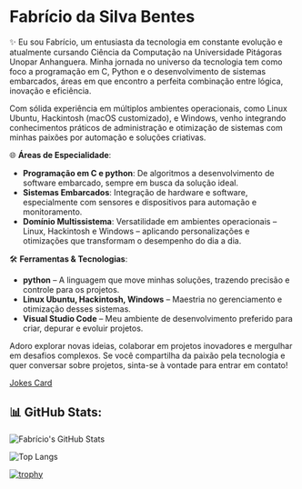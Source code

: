 # Fabrício da Silva Bentes


✨ Eu sou Fabrício, um entusiasta da tecnologia em constante evolução e atualmente cursando Ciência da Computação na Universidade Pitágoras Unopar Anhanguera. Minha jornada no universo da tecnologia tem como foco a programação em C, Python e o desenvolvimento de sistemas embarcados, áreas em que encontro a perfeita combinação entre lógica, inovação e eficiência.

Com sólida experiência em múltiplos ambientes operacionais, como Linux Ubuntu, Hackintosh (macOS customizado), e Windows, venho integrando conhecimentos práticos de administração e otimização de sistemas com minhas paixões por automação e soluções criativas.

🌐 **Áreas de Especialidade**:
- **Programação em C e python**: De algoritmos a desenvolvimento de software embarcado, sempre em busca da solução ideal.
- **Sistemas Embarcados**: Integração de hardware e software, especialmente com sensores e dispositivos para automação e monitoramento.
- **Domínio Multissistema**: Versatilidade em ambientes operacionais – Linux, Hackintosh e Windows – aplicando personalizações e otimizações que transformam o desempenho do dia a dia.

🛠️ **Ferramentas & Tecnologias**:
- **python** – A linguagem que move minhas soluções, trazendo precisão e controle para os projetos.
- **Linux Ubuntu, Hackintosh, Windows** – Maestria no gerenciamento e otimização desses sistemas.
- **Visual Studio Code** – Meu ambiente de desenvolvimento preferido para criar, depurar e evoluir projetos.

Adoro explorar novas ideias, colaborar em projetos inovadores e mergulhar em desafios complexos. Se você compartilha da paixão pela tecnologia e quer conversar sobre projetos, sinta-se à vontade para entrar em contato!


[Jokes Card](https://readme-jokes.vercel.app/api)

## 📊 GitHub Stats:

![Fabrício's GitHub Stats](https://github-readme-stats.vercel.app/api?username=fabriciobentes&show_icons=true&theme=radical)

![Top Langs](https://github-readme-stats.vercel.app/api/top-langs/?username=fabriciobentes&layout=compact&theme=radical)

[![trophy](https://github-profile-trophy.vercel.app/?username=fabriciobentes&theme=dracula)](https://github.com/ryo-ma/github-profile-trophy)
